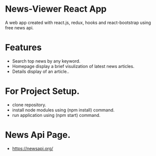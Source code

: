 # News-Viewer React App

A web app created with react.js, redux, hooks and react-bootstrap using free news api.

# Features

- Search top news by any keyword.
- Homepage display a brief visulization of latest news articles.
- Details display of an article..

# For Project Setup.

- clone repository.
- install node modules using (npm install) command.
- run application using (npm start) command.

# News Api Page.

- https://newsapi.org/
